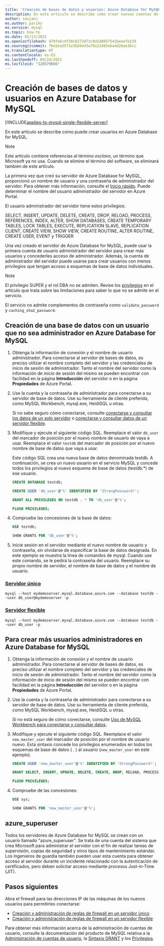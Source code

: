 ```yaml
---
title: 'Creación de bases de datos y usuarios: Azure Database for MySQL'
description: En este artículo se describe cómo crear nuevas cuentas de usuario para interactuar con un servidor de Azure Database for MySQL.
author: savjani
ms.author: pariks
ms.service: mysql
ms.topic: how-to
ms.date: 01/13/2021
ms.openlocfilehash: 479fe6c4f30c8272d73c9d1d085f541beeefe229
ms.sourcegitcommit: f6e2ea5571e35b9ed3a79a22485eba4d20ae36cc
ms.translationtype: HT
ms.contentlocale: es-ES
ms.lasthandoff: 09/24/2021
ms.locfileid: "128579666"
---
```

# <a name="create-databases-and-users-in-azure-database-for-mysql"></a>Creación de bases de datos y usuarios en Azure Database for MySQL

[!INCLUDE[applies-to-mysql-single-flexible-server](includes/applies-to-mysql-single-flexible-server.md)]

En este artículo se describe cómo puede crear usuarios en Azure Database for MySQL.

> [!NOTE]
> Este artículo contiene referencias al término *esclavo*, un término que Microsoft ya no usa. Cuando se elimine el término del software, se eliminará también de este artículo.

La primera vez que creó su servidor de Azure Database for MySQL, proporcionó un nombre de usuario y una contraseña de administrador del servidor. Para obtener más información, consulte el [Inicio rápido](quickstart-create-mysql-server-database-using-azure-portal.md). Puede determinar el nombre del usuario administrador del servidor en Azure Portal.

El usuario administrador del servidor tiene estos privilegios:

   SELECT, INSERT, UPDATE, DELETE, CREATE, DROP, RELOAD, PROCESS, REFERENCES, INDEX, ALTER, SHOW DATABASES, CREATE TEMPORARY TABLES, LOCK TABLES, EXECUTE, REPLICATION SLAVE, REPLICATION CLIENT, CREATE VIEW, SHOW VIEW, CREATE ROUTINE, ALTER ROUTINE, CREATE USER, EVENT y TRIGGER

Una vez creado el servidor de Azure Database for MySQL, puede usar la primera cuenta de usuario administrador del servidor para crear más usuarios y concederles acceso de administrador. Además, la cuenta de administrador del servidor puede usarse para crear usuarios con menos privilegios que tengan acceso a esquemas de base de datos individuales.

> [!NOTE]
> El privilegio SUPER y el rol DBA no se admiten. Revise los [privilegios](concepts-limits.md#privileges--data-manipulation-support) en el artículo que trata sobre las limitaciones para saber lo que no se admite en el servicio.
>
> El servicio no admite complementos de contraseña como `validate_password` y `caching_sha2_password`.

## <a name="to-create-a-database-with-a-non-admin-user-in-azure-database-for-mysql"></a>Creación de una base de datos con un usuario que no sea administrador en Azure Database for MySQL

1. Obtenga la información de conexión y el nombre de usuario administrador.
   Para conectarse al servidor de bases de datos, es preciso utilizar el nombre completo del servidor y las credenciales de inicio de sesión de administrador. Tanto el nombre del servidor como la información de inicio de sesión del mismo se pueden encontrar con facilidad en la página **Introducción** del servidor o en la página **Propiedades** de Azure Portal.

2. Use la cuenta y la contraseña de administrador para conectarse a su servidor de base de datos. Use su herramienta de cliente preferida, como MySQL Workbench, mysql.exe, HeidiSQL u otras.

   Si no sabe seguro cómo conectarse, consulte [conectarse y consultar los datos de un solo servidor](./connect-workbench.md) o [conectarse y consultar datos de un servidor flexible](./flexible-server/connect-workbench.md).

3. Modifique y ejecute el siguiente código SQL. Reemplace el valor `db_user` del marcador de posición por el nuevo nombre de usuario de vaya a usar. Reemplace el valor `testdb` del marcador de posición por el nuevo nombre de base de datos que vaya a usar.

   Este código SQL crea una nueva base de datos denominada testdb. A continuación, se crea un nuevo usuario en el servicio MySQL y concede todos los privilegios al nuevo esquema de base de datos (testdb.\*) de ese usuario.

   ```sql
   CREATE DATABASE testdb;

   CREATE USER 'db_user'@'%' IDENTIFIED BY 'StrongPassword!';

   GRANT ALL PRIVILEGES ON testdb . * TO 'db_user'@'%';

   FLUSH PRIVILEGES;
   ```

4. Compruebe las concesiones de la base de datos:

   ```sql
   USE testdb;

   SHOW GRANTS FOR 'db_user'@'%';
   ```

5. Inicie sesión en el servidor mediante el nuevo nombre de usuario y contraseña, sin olvidarse de especificar la base de datos designada. En este ejemplo se muestra la línea de comandos de mysql. Cuando use este comando, se le pedirá la contraseña del usuario. Reemplace su propio nombre de servidor, el nombre de base de datos y el nombre de usuario.

### <a name="single-server"></a>[Servidor único](#tab/single-server)

   ```azurecli-interactive
   mysql --host mydemoserver.mysql.database.azure.com --database testdb --user db_user@mydemoserver -p
   ```

### <a name="flexible-server"></a>[Servidor flexible](#tab/flexible-server)

   ```azurecli-interactive
   mysql --host mydemoserver.mysql.database.azure.com --database testdb --user db_user -p
   ```

## <a name="to-create-more-admin-users-in-azure-database-for-mysql"></a>Para crear más usuarios administradores en Azure Database for MySQL

1. Obtenga la información de conexión y el nombre de usuario administrador.
   Para conectarse al servidor de bases de datos, es preciso utilizar el nombre completo del servidor y las credenciales de inicio de sesión de administrador. Tanto el nombre del servidor como la información de inicio de sesión del mismo se pueden encontrar con facilidad en la página **Introducción** del servidor o en la página **Propiedades** de Azure Portal.

2. Use la cuenta y la contraseña de administrador para conectarse a su servidor de base de datos. Use su herramienta de cliente preferida, como MySQL Workbench, mysql.exe, HeidiSQL u otras.

   Si no está seguro de cómo conectarse, consulte [Uso de MySQL Workbench para conectarse y consultar datos](./connect-workbench.md).

3. Modifique y ejecute el siguiente código SQL. Reemplace el valor `new_master_user` del marcador de posición por el nombre de usuario nuevo. Esta sintaxis concede los privilegios enumerados en todos los esquemas de base de datos ( *.* ) al usuario (`new_master_user` en este ejemplo).

   ```sql
   CREATE USER 'new_master_user'@'%' IDENTIFIED BY 'StrongPassword!';

   GRANT SELECT, INSERT, UPDATE, DELETE, CREATE, DROP, RELOAD, PROCESS, REFERENCES, INDEX, ALTER, SHOW DATABASES, CREATE TEMPORARY TABLES, LOCK TABLES, EXECUTE, REPLICATION SLAVE, REPLICATION CLIENT, CREATE VIEW, SHOW VIEW, CREATE ROUTINE, ALTER ROUTINE, CREATE USER, EVENT, TRIGGER ON *.* TO 'new_master_user'@'%' WITH GRANT OPTION;

   FLUSH PRIVILEGES;
   ```

4. Compruebe de las concesiones:

   ```sql
   USE sys;

   SHOW GRANTS FOR 'new_master_user'@'%';
   ```

## <a name="azure_superuser"></a>azure_superuser

Todos los servidores de Azure Database for MySQL se crean con un usuario llamado "azure_superuser". Se trata de una cuenta del sistema que crea Microsoft para administrar el servidor con el fin de realizar tareas de supervisión, copias de seguridad y otros tipos de mantenimiento estándar. Los ingenieros de guardia también pueden usar esta cuenta para obtener acceso al servidor durante un incidente relacionado con la autenticación de certificados, pero deben solicitar acceso mediante procesos Just-in-Time (JIT).

## <a name="next-steps"></a>Pasos siguientes

Abra el firewall para las direcciones IP de las máquinas de los nuevos usuarios para permitirles conectarse:

* [Creación y administración de reglas de firewall en un servidor único](howto-manage-firewall-using-portal.md)
* [Creación y administración de reglas de firewall en un servidor flexible](flexible-server/how-to-connect-tls-ssl.md)

Para obtener más información acerca de la administración de cuentas de usuario, consulte la documentación del producto de MySQL relativa a la [Administración de cuentas de usuario](https://dev.mysql.com/doc/refman/5.7/en/access-control.html), la [Sintaxis GRANT](https://dev.mysql.com/doc/refman/5.7/en/grant.html) y los [Privilegios](https://dev.mysql.com/doc/refman/5.7/en/privileges-provided.html).
